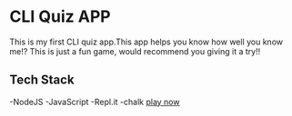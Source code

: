 # CLI Quiz APP
This is my first CLI quiz app.This app helps you know how well you know me!? This is just a fun game, would recommend you giving it a try!!
## Tech Stack
-NodeJS
-JavaScript
-Repl.it
-chalk
[play now]()
